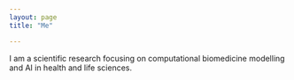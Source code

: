 ```yaml
---
layout: page
title: "Me"

---
```


I am a scientific research focusing on computational biomedicine modelling and AI in health and life sciences. 
